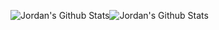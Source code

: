 
![Jordan's Github Stats](https://stats.driedsponge.net/api?username=jortuck&include_all_commits=true&hide_border=true&layout=compact&theme=dark&bg_color=0D1117)![Jordan's Github Stats](https://stats.driedsponge.net/api/top-langs/?username=jortuck&layout=compact&hide_border=true&theme=dark&langs_count=10&bg_color=0D1117)






